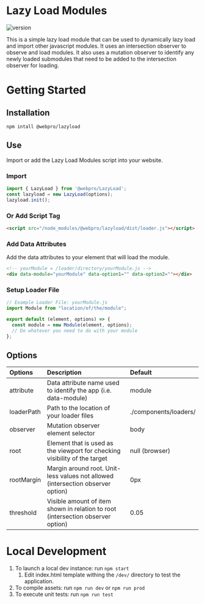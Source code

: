 # Lazy Load Modules
![version](https://img.shields.io/badge/Version-1.0.0-green.svg)

  This is a simple lazy load module that can be used to dynamically lazy load and import other javascript modules.
  It uses an intersection observer to observe and load modules. It also uses a mutation observer to identify any newly
  loaded submodules that need to be added to the intersection observer for loading.

# Getting Started

## Installation
``
npm intall @webpro/lazyload
``

## Use
 Import or add the Lazy Load Modules script into your website.
### Import
```javascript
import { LazyLoad } from '@webpro/LazyLoad';
const lazyload = new LazyLoad(options);
lazyload.init();
```
### Or Add Script Tag
```html
<script src="/node_modules/@webpro/lazyload/dist/loader.js"></script>
```

### Add Data Attributes
Add the data attributes to your element that will load the module.
```html
<!-- yourModule = /loader/directory/yourModule.js -->
<div data-module="yourModule" data-option1="" data-option2=""></div>
```

### Setup Loader File
```javascript
// Example Loader File: yourModule.js
import Module from "location/of/the/module";

export default (element, options) => {
  const module = new Module(element, options);
  // Do whatever you need to do with your module
};
```

## Options
| Options    | Description                                                                     | Default               |
|:-----------|:--------------------------------------------------------------------------------|:----------------------|
| attribute  | Data attribute name used to identify the app (i.e. data-module)                 | module                |
| loaderPath | Path to the location of your loader files                                       | ./components/loaders/ |
| observer   | Mutation observer element selector                                              | body                  |
| root       | Element that is used as the viewport for checking visibility of the target      | null (browser)        |
| rootMargin | Margin around root. Unit-less values not allowed (intersection observer option) | 0px                   |
| threshold  | Visible amount of item shown in relation to root (intersection observer option) | 0.05                  |

# Local Development
1. To launch a local dev instance: run `npm start`
   1. Edit index.html template withing the `/dev/` directory to test the application.
2. To compile assets: run `npm run dev` or `npm run prod`
3. To execute unit tests: run `npm run test`
